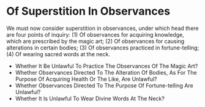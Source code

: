 # Of Superstition In Observances

We must now consider superstition in observances, under which head there are four points of inquiry:
(1) Of observances for acquiring knowledge, which are prescribed by the magic art;
(2) Of observances for causing alterations in certain bodies;
(3) Of observances practiced in fortune-telling;
(4) Of wearing sacred words at the neck.

* Whether It Be Unlawful To Practice The Observances Of The Magic Art?
* Whether Observances Directed To The Alteration Of Bodies, As For The Purpose Of Acquiring Health Or The Like, Are Unlawful?
* Whether Observances Directed To The Purpose Of Fortune-telling Are Unlawful?
* Whether It Is Unlawful To Wear Divine Words At The Neck?